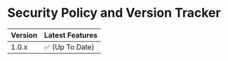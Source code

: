 # Security Policy and Version Tracker

| Version | Latest Features          |
| ------- | ------------------ |
| 1.0.x   | :white_check_mark: (Up To Date) |




